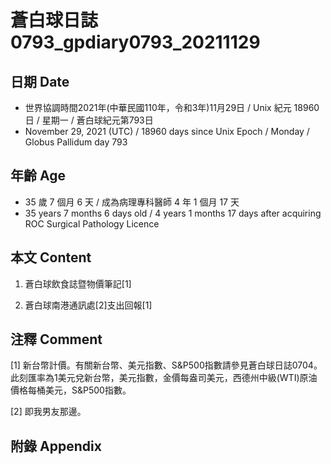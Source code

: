 [_metadata_:encoding]: - "utf-8"
[_metadata_:language]: - "zh-Hant-TW"
[_metadata_:fileformat]: - "markdown"
[_metadata_:MIME_type]: - "text/plain"
[_metadata_:markdown_version]: - "commonmark version 0.30"
[_metadata_:markdown_spec]: - "https://spec.commonmark.org/0.30/"

# 蒼白球日誌0793_gpdiary0793_20211129 #

## 日期 Date ##

* 世界協調時間2021年(中華民國110年，令和3年)11月29日 / Unix 紀元 18960 日 / 星期一 / 蒼白球紀元第793日
* November 29, 2021 (UTC) / 18960 days since Unix Epoch / Monday / Globus Pallidum day 793

## 年齡 Age ##

* 35 歲 7 個月 6 天 / 成為病理專科醫師 4 年 1 個月 17 天
* 35 years 7 months 6 days old / 4 years 1 months 17 days after acquiring ROC Surgical Pathology Licence

## 本文 Content ##

1. 蒼白球飲食誌暨物價筆記[1]

    
2. 蒼白球南港通訊處[2]支出回報[1]

    

## 注釋 Comment ##

[1] 新台幣計價。有關新台幣、美元指數、S&P500指數請參見蒼白球日誌0704。此刻匯率為1美元兌新台幣，美元指數，金價每盎司美元，西德州中級(WTI)原油價格每桶美元，S&P500指數。


[2] 即我男友那邊。



## 附錄 Appendix ##

